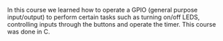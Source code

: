 In this course we learned how to operate a GPIO (general purpose input/output) to perform certain tasks such as turning on/off LEDS, controlling inputs through the buttons and operate the timer. This course was done in C.
